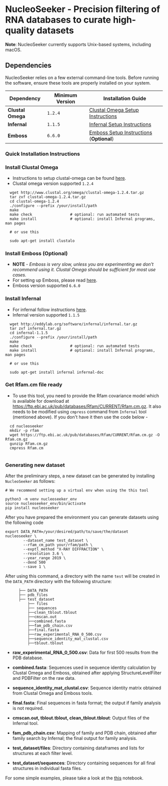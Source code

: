 # NucleoSeeker - Precision filtering of RNA databases to curate high-quality datasets

**Note**: NucleoSeeker currently supports Unix-based systems, including macOS.

## Dependencies

NucleoSeeker relies on a few external command-line tools. Before running the software, ensure these tools are properly installed on your system.

| Dependency       | Minimum Version | Installation Guide                                                    |
|------------------|-----------------|-----------------------------------------------------------------------|
| **Clustal Omega**| `1.2.4`         | [Clustal Omega Setup Instructions](http://www.clustal.org/omega/INSTALL)|
| **Infernal**     | `1.1.5`         | [Infernal Setup Instructions](http://eddylab.org/infernal/)           |
| **Emboss**       | `6.6.0`         | [Emboss Setup Instructions](http://emboss.open-bio.org/html/adm/ch01s01.html) (**Optional**) |

### Quick Installation Instructions
### Install Clustal Omega
* Instructions to setup clustal-omega can be found [here](http://www.clustal.org/omega/INSTALL).
* Clustal omega version supported `1.2.4`

```
  wget http://www.clustal.org/omega/clustal-omega-1.2.4.tar.gz
  tar zxf clustal-omega-1.2.4.tar.gz
  cd clustal-omega-1.2.4
  ./configure --prefix /your/install/path
  make
  make check                 # optional: run automated tests
  make install               # optional: install Infernal programs, man pages

  # or use this

  sudo apt-get install clustalo

```


### Install Emboss (Optional)
* **NOTE** - *Emboss is very slow, unless you are experimenting we don't recommend using it. Clustal Omega should be sufficient for most use cases.*
* For setting up Emboss, please read [here](http://emboss.open-bio.org/html/adm/ch01s01.html).
* Emboss version supported `6.6.0`

### Install Infernal

* For infernal follow instructions [here](http://eddylab.org/infernal/).
* Infernal version supported `1.1.5`

```
  wget http://eddylab.org/software/infernal/infernal.tar.gz
  tar zxf infernal.tar.gz
  cd infernal-1.1.5
  ./configure --prefix /your/install/path
  make
  make check                 # optional: run automated tests
  make install               # optional: install Infernal programs, man pages

  # or use this

  sudo apt-get install infernal infernal-doc

```


### Get Rfam.cm file ready

* To use this tool, you need to provide the Rfam covariance model which is available for download at https://ftp.ebi.ac.uk/pub/databases/Rfam/CURRENT/Rfam.cm.gz. It also needs to be modified using `cmpress` command from `Infernal` tool (mentioned above). If you don't have it then use the code below - 

```
  cd nucleoseeker
  mkdir -p rfam
  wget https://ftp.ebi.ac.uk/pub/databases/Rfam/CURRENT/Rfam.cm.gz -O Rfam.cm.gz
  gunzip Rfam.cm.gz
  cmpress Rfam.cm
  
```

### Generating new dataset

After the preliminary steps, a new dataset can be generated by installing `NucleoSeeker` as follows:

```
# We recommend setting up a virtual env when using the this tool

python3 -m venv nucleoseeker_env
source nucleoseeker_env/bin/activate
pip install nucleoseeker
```

After you have prepared the environment you can generate datasets using the following code

```
export DATA_PATH=/your/desired/path/to/save/the/dataset
nucleoseeker \
        --dataset_name test_dataset \
        --rfam_cm_path your/rfam/path \
        --exptl_method "X-RAY DIFFRACTION" \
        --resolution 3.6 \
        --year_range 2019 \
        --dend 500
        --save 1 \

```
After using this command, a directory with the name `test` will be created in the `DATA_PATH` directory with the following structure:

```
      ├── DATA_PATH
      ├── pdb_files
      ├── test_dataset
          ├── files
          ├── sequences
          ├──clean_tblout.tblout
          ├──cmscan.out
          ├──combined.fasta
          ├──fam_pdb_chain.csv
          ├──final.fasta
          ├──raw_experimental_RNA_0_500.csv
          ├──sequence_identity_mat_clustal.csv
          ├──tblout.tblout

```

- **raw_experimental_RNA_0_500.csv**: Data for first 500 results from the PDB database.
  
- **combined.fasta**: Sequences used in sequence identity calculation by Clustal Omega and Emboss, obtained after applying StructureLevelFilter and PDBFilter on the raw data.
  
- **sequence_identity_mat_clustal.csv**: Sequence identity matrix obtained from Clustal Omega and Emboss tools.
  
- **final.fasta**: Final sequences in fasta format; the output if family analysis is not required.
  
- **cmscan.out, tblout.tblout, clean_tblout.tblout**: Output files of the Infernal tool.
  
- **fam_pdb_chain.csv**: Mapping of family and PDB chain, obtained after family search by Infernal; the final output for family analysis.
  
- **test_dataset/files**: Directory containing dataframes and lists for structures at each filter level.
  
- **test_dataset/sequences**: Directory containing sequences for all final structures in individual fasta files.

For some simple examples, please take a look at the [this](../examples/simple_examples.ipynb) notebook.




